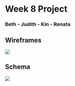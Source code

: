 # Week 8 Project
### Beth - Judith - Kin - Renata


## Wireframes

![](https://i.imgur.com/0nqTAPa.jpg)

## Schema

![](https://i.imgur.com/Sz6dxdQ.png)
